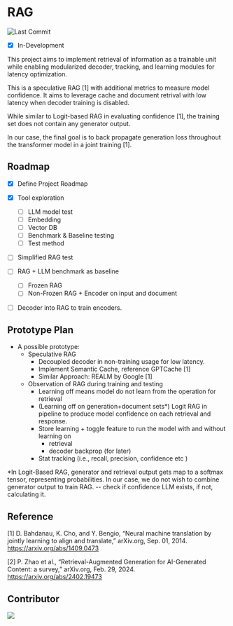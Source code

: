 # RAG 
![Last Commit](https://img.shields.io/github/last-commit/evalece/RAG)
- [x] In-Development 

This project aims to implement retrieval of information as a trainable unit while enabling modularized decoder, tracking, and learning modules for latency optimization. 
 
This is a speculative RAG [1] with additional metrics to measure model confidence. It aims to leverage cache and document retrival with low latency when decoder training is disabled. 

While similar to Logit-based RAG in evaluating confidence [1], the training set does not contain any generator output.

In our case, the final goal is to back propagate generation loss throughout the transformer model in a joint training [1].   




<!-- ROADMAP -->
## Roadmap
- [x] Define Project Roadmap 
- [x] Tool exploration 
    - [ ] LLM model test 
    - [ ] Embedding 
    - [ ] Vector DB
    - [ ] Benchmark & Baseline testing
    - [ ] Test method 
- [ ] Simplified RAG test
- [ ] RAG + LLM benchmark as baseline 
    - [ ] Frozen RAG
    - [ ] Non-Frozen RAG + Encoder on input and document 
- [ ] Decoder into RAG to train encoders. 


## Prototype Plan

- A possible prototype: 
    - Speculative RAG 
        - Decoupled decoder in non-training usage for low latency. 
        - Implement Semantic Cache, reference GPTCache [1] 
        - Similar Approach: REALM by Google [1]
    - Observation of RAG during training and testing 
        - Learning off means model do not learn from the operation for retrieval 
        -  (Learning off on generation+document sets*) Logit RAG in pipeline to produce model confidence on each retrieval and response. 
        - Store learning + toggle feature to run the model with and without learning on 
            - retrieval 
            - decoder backprop (for later) 
        - Stat tracking (i.e., recall, precision, confidence etc )
    
*In Logit-Based RAG, generator and retrieval output gets map to a softmax tensor, representing probabilities. In our case, we do not wish to combine generator output to train RAG. -- check if confidence LLM exists, if not, calculating it.


## Reference
  [1] D. Bahdanau, K. Cho, and Y. Bengio, “Neural machine translation by jointly learning to align and translate,” arXiv.org, Sep. 01, 2014. https://arxiv.org/abs/1409.0473

  [2] P. Zhao et al., “Retrieval-Augmented Generation for AI-Generated Content: a survey,” arXiv.org, Feb. 29, 2024. https://arxiv.org/abs/2402.19473
## Contributor

<a href="https://github.com/evalece/RAG/graphs/contributors">
  <img src="https://contrib.rocks/image?repo=evalece/RAG" />
</a>